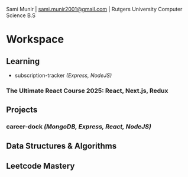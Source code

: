 Sami Munir | sami.munir2001@gmail.com | Rutgers University Computer Science B.S
# Workspace
## Learning
* subscription-tracker *(Express, NodeJS)*
### The Ultimate React Course 2025: React, Next.js, Redux
## Projects
### career-dock *(MongoDB, Express, React, NodeJS)*
## Data Structures & Algorithms
## Leetcode Mastery